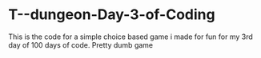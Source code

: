 # T--dungeon-Day-3-of-Coding
This is the code for a simple choice based game i made for fun for my 3rd day of 100 days of code. Pretty dumb game
